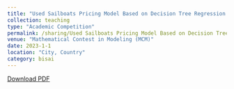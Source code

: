 ```yaml
---
title: "Used Sailboats Pricing Model Based on Decision Tree Regression with AdaBoost"
collection: teaching
type: "Academic Competition"
permalink: /sharing/Used Sailboats Pricing Model Based on Decision Tree Regression with AdaBoost
venue: "Mathematical Contest in Modeling (MCM)"
date: 2023-1-1
location: "City, Country"
category: bisai
---
```


[Download PDF](https://ShangrunLu.github.io/files/MCMpaper.pdf)
